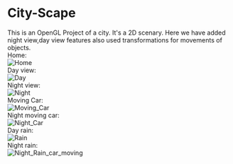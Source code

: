# City-Scape
This is an OpenGL Project of a city. 
It's a 2D scenary. Here we have added night view,day view features also used transformations for movements of objects. <br>
Home:<br>
![Home](https://user-images.githubusercontent.com/68291728/172234346-a17f3abf-2f3b-42ab-a28e-5bb160711707.png) <br>
Day view: <br>
![Day](https://user-images.githubusercontent.com/68291728/172234340-14278c33-a7c9-4560-81a6-bace426857a1.png)<br>
Night view:<br>
![Night](https://user-images.githubusercontent.com/68291728/172234360-9a631956-c69a-4dd0-84c2-02eb0cbfa347.png)<br>
Moving Car:<br>
![Moving_Car](https://user-images.githubusercontent.com/68291728/172234353-4970e1f1-245a-4dee-a80d-9630ab5b744f.png)<br>
Night moving car:<br>
![Night_Car](https://user-images.githubusercontent.com/68291728/172234362-25172caa-08f6-42d1-a353-b11e87ae8e01.png)<br>
Day rain:<br>
![Rain](https://user-images.githubusercontent.com/68291728/172234365-e91f081f-53ed-4a3b-a74d-c80175987d3b.png)<br>
Night rain:<br>
![Night_Rain_car_moving](https://user-images.githubusercontent.com/68291728/172234363-83a30564-fda1-47f1-b903-0c7e3be45aa8.png)
